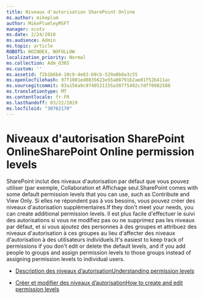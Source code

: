 ```yaml
---
title: Niveaux d'autorisation SharePoint Online
ms.author: mikeplum
author: MikePlumleyMSFT
manager: scotv
ms.date: 2/24/2018
ms.audience: Admin
ms.topic: article
ROBOTS: NOINDEX, NOFOLLOW
localization_priority: Normal
ms.collection: Adm_O365
ms.custom: ''
ms.assetid: f2b1b6b4-10c9-4e83-b9cb-529a0b8a3c55
ms.openlocfilehash: 97f1001ed0835623e55a08791b2ae81f52b411ac
ms.sourcegitcommit: 03a156a9c9740521155a30775492c7dff0982588
ms.translationtype: MT
ms.contentlocale: fr-FR
ms.lasthandoff: 03/22/2019
ms.locfileid: "30762170"
---
```

# <a name="sharepoint-online-permission-levels"></a><span data-ttu-id="8c8a9-102">Niveaux d'autorisation SharePoint Online</span><span class="sxs-lookup"><span data-stu-id="8c8a9-102">SharePoint Online permission levels</span></span>

<span data-ttu-id="8c8a9-103">SharePoint inclut des niveaux d'autorisation par défaut que vous pouvez utiliser (par exemple, Collaboration et Affichage seul.</span><span class="sxs-lookup"><span data-stu-id="8c8a9-103">SharePoint comes with some default permission levels that you can use, such as Contribute and View Only.</span></span> <span data-ttu-id="8c8a9-104">Si elles ne répondent pas à vos besoins, vous pouvez créer des niveaux d'autorisation supplémentaires.</span><span class="sxs-lookup"><span data-stu-id="8c8a9-104">If they don't meet your needs, you can create additional permission levels.</span></span> <span data-ttu-id="8c8a9-105">Il est plus facile d'effectuer le suivi des autorisations si vous ne modifiez pas ou ne supprimez pas les niveaux par défaut, et si vous ajoutez des personnes à des groupes et attribuez des niveaux d'autorisation à ces groupes au lieu d'affecter des niveaux d'autorisation à des utilisateurs individuels.</span><span class="sxs-lookup"><span data-stu-id="8c8a9-105">It's easiest to keep track of permissions if you don't edit or delete the default levels, and if you add people to groups and assign permission levels to those groups instead of assigning permission levels to individual users.</span></span>
  
- [<span data-ttu-id="8c8a9-106">Description des niveaux d’autorisation</span><span class="sxs-lookup"><span data-stu-id="8c8a9-106">Understanding permission levels</span></span>](https://go.microsoft.com/fwlink/?linkid=867071)
    
- [<span data-ttu-id="8c8a9-107">Créer et modifier des niveaux d’autorisation</span><span class="sxs-lookup"><span data-stu-id="8c8a9-107">How to create and edit permission levels</span></span>](https://go.microsoft.com/fwlink/?linkid=867072)
    

